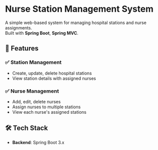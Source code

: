 # Nurse Station Management System

A simple web-based system for managing hospital stations and nurse assignments.  
Built with **Spring Boot**, **Spring MVC**.

## 📌 Features

### ✅ Station Management
- Create, update, delete hospital stations
- View station details with assigned nurses

### ✅ Nurse Management
- Add, edit, delete nurses
- Assign nurses to multiple stations
- View each nurse's assigned stations

## 🛠️ Tech Stack

- **Backend**: Spring Boot 3.x
